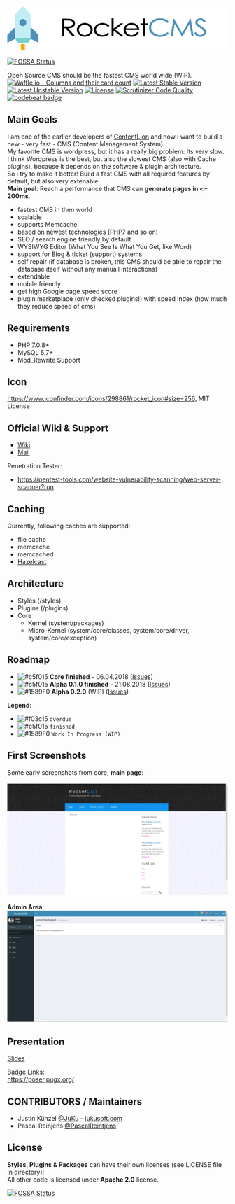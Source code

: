 ![Rocket CMS](./system/images/banner.png)

[![FOSSA Status](https://app.fossa.io/api/projects/git%2Bgithub.com%2FJuKu%2FJuKuCMS.svg?type=shield)](https://app.fossa.io/projects/git%2Bgithub.com%2FJuKu%2FJuKuCMS?ref=badge_shield)

Open Source CMS should be the fastest CMS world wide (WIP).\
[![Waffle.io - Columns and their card count](https://badge.waffle.io/JuKu/JuKuCMS.svg?columns=all)](https://waffle.io/JuKu/JuKuCMS) 
[![Latest Stable Version](https://poser.pugx.org/com.jukusoft/jukucms/version)](https://packagist.org/packages/com.jukusoft/jukucms)
[![Latest Unstable Version](https://poser.pugx.org/com.jukusoft/jukucms/v/unstable)](//packagist.org/packages/com.jukusoft/jukucms)
[![License](https://poser.pugx.org/com.jukusoft/jukucms/license)](https://packagist.org/packages/com.jukusoft/jukucms)
[![Scrutinizer Code Quality](https://scrutinizer-ci.com/g/JuKu/JuKuCMS/badges/quality-score.png?b=master)](https://scrutinizer-ci.com/g/JuKu/JuKuCMS/?branch=master)
[![codebeat badge](https://codebeat.co/badges/7c8806e3-d071-42a8-8e24-87e5852ee4c7)](https://codebeat.co/projects/github-com-juku-jukucms-master)

## Main Goals

I am one of the earlier developers of [ContentLion](http://contentlion.org) and now i want to build a new - very fast - CMS (Content Management System).\
My favorite CMS is wordpress, but it has a really big problem: Its very slow.\
I think Wordpress is the best, but also the slowest CMS (also with Cache plugins), because it depends on the software & plugin architecture.\
So i try to make it better! Build a fast CMS with all required features by default, but also very extenable.\
**Main goal**: Reach a performance that CMS can **generate pages in <= 200ms**.

  - fastest CMS in then world
  - scalable
  - supports Memcache
  - based on newest technologies (PHP7 and so on)
  - SEO / search engine friendly by default
  - WYSIWYG Editor (What You See Is What You Get, like Word)
  - support for Blog & ticket (support) systems
  - self repair (if database is broken, this CMS should be able to repair the database itself without any manuall interactions)
  - extendable
  - mobile friendly
  - get high Google page speed score
  - plugin marketplace (only checked plugins!) with speed index (how much they reduce speed of cms)
  
## Requirements

  - PHP 7.0.8+
  - MySQL 5.7+
  - Mod_Rewrite Support
  
## Icon

https://www.iconfinder.com/icons/298861/rocket_icon#size=256, MIT License

## Official Wiki & Support

  - [Wiki](https://juku.github.io/JuKuCMS/)
  - [Mail](mailto:info[at]jukusoft.com)
  
Penetration Tester:

  - https://pentest-tools.com/website-vulnerability-scanning/web-server-scanner?run

## Caching

Currently, following caches are supported:

  - file cache
  - memcache
  - memcached
  - [Hazelcast](http://hazelcast.org)
  
## Architecture

  - Styles (/styles)
  - Plugins (/plugins)
  - Core
      * Kernel (system/packages)
      * Micro-Kernel (system/core/classes, system/core/driver, system/core/exception)
      
## Roadmap

  - ![#c5f015](https://placehold.it/15/c5f015/000000?text=+)  **Core finished** - 06.04.2018 ([Issues](https://github.com/JuKu/JuKuCMS/issues?utf8=%E2%9C%93&q=is%3Aissue+milestone%3ACore+))
  - ![#c5f015](https://placehold.it/15/c5f015/000000?text=+) **Alpha 0.1.0 finished** - 21.08.2018 ([Issues](https://github.com/JuKu/JuKuCMS/issues?utf8=%E2%9C%93&q=is%3Aissue+milestone%3A%22Alpha+0.1.0%22+))
  - ![#1589F0](https://placehold.it/15/1589F0/000000?text=+) **Alpha 0.2.0** (WIP) ([Issues](https://github.com/JuKu/JuKuCMS/issues?utf8=%E2%9C%93&q=is%3Aissue+milestone%3A%22Alpha+0.2.0%22+))

**Legend**:

  - ![#f03c15](https://placehold.it/15/f03c15/000000?text=+) `overdue`
  - ![#c5f015](https://placehold.it/15/c5f015/000000?text=+) `finished`
  - ![#1589F0](https://placehold.it/15/1589F0/000000?text=+) `Work In Progress (WIP)`

## First Screenshots

Some early screenshots from core, **main page**:\
\
![Screenshot Main Page](./docs/images/screenshot1.jpg)\
\
**Admin Area**:\
![Admin Area Screnshot](./docs/images/screenshot2.jpg)

## Presentation

[Slides](http://slides.com/juku/rocketcms/fullscreen)

Badge Links:\
https://poser.pugx.org/

## CONTRIBUTORS / Maintainers

  - Justin Künzel [@JuKu](http://github.com/JuKu) - [jukusoft.com](http://jukusoft.com)
  - Pascal Reinjens [@PascalReintjens](https://github.com/PascalReintjens)

## License

**Styles, Plugins & Packages** can have their own licenses (see LICENSE file in directory)!\
All other code is licensed under **Apache 2.0** license.

[![FOSSA Status](https://app.fossa.io/api/projects/git%2Bgithub.com%2FJuKu%2FJuKuCMS.svg?type=large)](https://app.fossa.io/projects/git%2Bgithub.com%2FJuKu%2FJuKuCMS?ref=badge_large)
